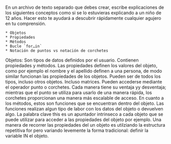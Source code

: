 En un archivo de texto separado que debes crear, escribe explicaciones de los siguientes conceptos como si se lo estuvieras explicando a un niño de 12 años. Hacer esto te ayudará a descubrir rápidamente cualquier agujero en tu comprensión.

	* Objetos
	* Propiedades
	* Métodos
	* Bucle `for…in`
	* Notación de puntos vs notación de corchetes

Objetos: Son tipos de datos definidos por el usuario. Contienen propiedades y métodos. Las propiedades definen los valores del objeto, como por ejemplo el nombre y el apellido definen a una persona, de modo similar funcionan las propiedades de los objetos. Pueden ser de todos los tipos, incluso otros objetos. Incluso matrices. Pueden accederse mediante el operador punto o corchetes. Cada manera tiene su ventaja yy desventaja; mientras que el punto se utiliza para usarlo de una manera rápida, los corchetes proporcionan una manera más escalable de acceso. En cuanto a los métodos, estos son funciones que se encuentran dentro del objeto. Las funciones realizan algun tipo de labor con los datos del objeto o devuelven algo.
La palabra clave this es un apuntador intrinseco a cada objeto que se puede utilizar para acceder a las propiedades del objeto por ejemplo. Una manera de recorrer las propiedades del un objeto es utilziando la estructura repetitiva for pero variando levemente la forma tradicional: definir la variable IN el objeto.